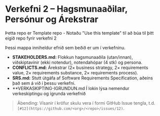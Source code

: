 # Verkefni 2 – Hagsmunaaðilar, Persónur og Árekstrar

Þetta repo er Template repo - Notaðu "Use this template" til að búa til þitt eigið repo
fyrir verkefni 2 

Þessi mappa inniheldur efnið sem beðið er um í verkefninu.

- **STAKEHOLDERS.md:** Flokkun hagsmunaaðila (utan/innan), viðskiptavinir (ekki notendur), notendahópar (4 stk) og persona.
- **CONFLICTS.md:** Árekstrar (2× business strategy, 2× requirements value, 2× requirements substance, 2× requirements process).
- **SRS.md:** Stutt útgáfa af Software Requirements Specification, aðeins það sem á við í þessu verkefni.
- **VERKASKIPTING-IGRUNDUN.md Í lokin lýsa nemendur verkeskiptingu og ígrunda verkefnið
> Ábending: Vísanir í kröfur skulu vera í formi GitHub Issue tengla, t.d. `[#12](https://github.com/<org>/<repo>/issues/12)`.
